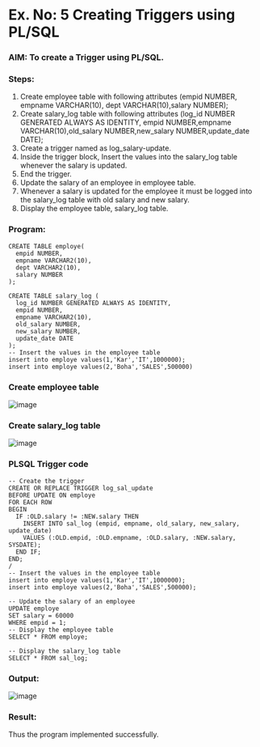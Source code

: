 # Ex. No: 5 Creating Triggers using PL/SQL

### AIM: To create a Trigger using PL/SQL.

### Steps:
1. Create employee table with following attributes (empid NUMBER, empname VARCHAR(10), dept VARCHAR(10),salary NUMBER);
2. Create salary_log table with following attributes (log_id NUMBER GENERATED ALWAYS AS IDENTITY, empid NUMBER,empname VARCHAR(10),old_salary NUMBER,new_salary NUMBER,update_date DATE);
3. Create a trigger named as log_salary-update.
4. Inside the trigger block, Insert the values into the salary_log table whenever the salary is updated.
5. End the trigger.
6. Update the salary of an employee in employee table.
7. Whenever a salary is updated for the employee it must be logged into the salary_log table with old salary and new salary.
8. Display the employee table, salary_log table.

### Program:
```
CREATE TABLE employe(
  empid NUMBER,
  empname VARCHAR2(10),
  dept VARCHAR2(10),
  salary NUMBER
);

CREATE TABLE salary_log (
  log_id NUMBER GENERATED ALWAYS AS IDENTITY,
  empid NUMBER,
  empname VARCHAR2(10),
  old_salary NUMBER,
  new_salary NUMBER,
  update_date DATE
);
-- Insert the values in the employee table
insert into employe values(1,'Kar','IT',1000000);
insert into employe values(2,'Boha','SALES',500000)
```
### Create employee table
![image](https://github.com/Vaishnavi-saravanan/Ex-5-Creating-Triggers-using-PL-SQL/assets/118541897/a1bcff20-778e-4f8a-a6c8-658c939508b7)

### Create salary_log table
![image](https://github.com/Vaishnavi-saravanan/Ex-5-Creating-Triggers-using-PL-SQL/assets/118541897/a55b5125-37ef-4ddc-aa45-e58443676715)

### PLSQL Trigger code
```
-- Create the trigger
CREATE OR REPLACE TRIGGER log_sal_update
BEFORE UPDATE ON employe
FOR EACH ROW
BEGIN
  IF :OLD.salary != :NEW.salary THEN
    INSERT INTO sal_log (empid, empname, old_salary, new_salary, update_date)
    VALUES (:OLD.empid, :OLD.empname, :OLD.salary, :NEW.salary, SYSDATE);
  END IF;
END;
/
-- Insert the values in the employee table
insert into employe values(1,'Kar','IT',1000000);
insert into employe values(2,'Boha','SALES',500000);

-- Update the salary of an employee
UPDATE employe
SET salary = 60000
WHERE empid = 1;
-- Display the employee table
SELECT * FROM employe;

-- Display the salary_log table
SELECT * FROM sal_log;
```
### Output:
![image](https://github.com/Vaishnavi-saravanan/Ex-5-Creating-Triggers-using-PL-SQL/assets/118541897/495a219b-c3f0-496e-9e61-3902832413fc)

### Result:
Thus the program implemented successfully.
